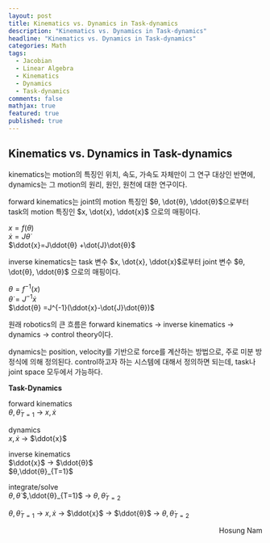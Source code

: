 ```yaml
---
layout: post
title: Kinematics vs. Dynamics in Task-dynamics
description: "Kinematics vs. Dynamics in Task-dynamics"
headline: "Kinematics vs. Dynamics in Task-dynamics"
categories: Math
tags: 
  - Jacobian
  - Linear Algebra
  - Kinematics
  - Dynamics
  - Task-dynamics
comments: false
mathjax: true
featured: true
published: true
---
```


## Kinematics vs. Dynamics in Task-dynamics

kinematics는 motion의 특징인 위치, 속도, 가속도 자체만이 그 연구 대상인 반면에, dynamics는 그 motion의 원리, 원인, 원천에 대한 연구이다.

forward kinematics는 joint의 motion 특징인 $θ, \dot{θ}, \ddot{θ}$으로부터 task의 motion 특징인 $x, \dot{x}, \ddot{x}$ 으로의 매핑이다.

$x = f(θ)$  
$\dot{x}=J\dot{θ}$  
$\ddot{x}=J\ddot{θ} +\dot{J}\dot{θ}$  

inverse kinematics는  task 변수 $x, \dot{x}, \ddot{x}$로부터 joint 변수 $θ, \dot{θ}, \ddot{θ}$ 으로의 매핑이다. 

$θ=f^{-1}(x)$  
$\dot{θ}=J^{-1}\dot{x}$  
$\ddot{θ} =J^{-1}(\ddot{x}-\dot{J}\dot{θ})$  

원래 robotics의 큰 흐름은 forward kinematics $\to$ inverse kinematics $\to$ dynamics $\to$ control theory이다.

dynamics는 position, velocity를 기반으로 force를 계산하는 방법으로, 주로 미분 방정식에 의해 정의된다. control하고자 하는 시스템에 대해서 정의하면 되는데, task나 joint space 모두에서 가능하다.

**Task-Dynamics**

forward kinematics  
$θ, \dot{θ}_{T=1}$ $\to$ $x, \dot{x}$  

dynamics  
$x, \dot{x}$ $\to$ $\ddot{x}$  

inverse kinematics  
$\ddot{x}$ $\to$ $\ddot{θ}$  
$θ,\ddot{θ}_{T=1}$

integrate/solve  
$θ, \dot{θ}$ $,\ddot{θ}_{T=1}$ $\to$ $θ, \dot{θ}_{T=2}$  

$θ, \dot{θ}_{T=1}$ $\to$ $x, \dot{x}$ $\to$ $\ddot{x}$ $\to$ $\ddot{θ}$ $\to$ $θ, \dot{θ}_{T=2}$  


<p align="right"> Hosung Nam <p>
